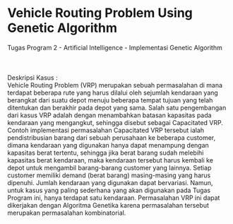 # Vehicle Routing Problem Using Genetic Algorithm
Tugas Program 2 - Artificial Intelligence - Implementasi Genetic Algorithm
<br/>
<br/>
<br/>
<br/>
Deskripsi Kasus : <br/>
Vehicle Routing Problem (VRP) merupakan sebuah permasalahan di mana terdapat beberapa rute yang harus dilalui oleh sejumlah kendaraan yang berangkat dari suatu depot menuju beberapa tempat tujuan yang telah ditentukan dan berakhir pada depot yang sama. Salah satu pengembangan dari kasus VRP adalah dengan menambahkan batasan kapasitas pada kendaraan yang mengangkut, sehingga disebut sebagai Capacitated VRP. Contoh implementasi permasalahan Capacitated VRP tersebut ialah pendistribusian barang dari sebuah perusahaan ke beberapa customer, dimana kendaraan yang digunakan hanya dapat menampung dengan kapasitas berat tertentu, sehingga jika berat barang sudah melebihi kapasitas berat kendaraan, maka kendaraan tersebut harus kembali ke depot untuk mengambil barang-barang customer yang lainnya. Setiap customer memiliki demand (berat barang) masing-masing yang harus dipenuhi. Jumlah kendaraan yang digunakan dapat bervariasi. Namun, untuk kasus yang paling sederhana yang akan digunakan pada Tugas Program ini, hanya terdapat satu kendaraan. Permasalahan VRP ini dapat dikerjakan dengan Algoritma Genetika karena permasalahan tersebut merupakan permasalahan kombinatorial.
